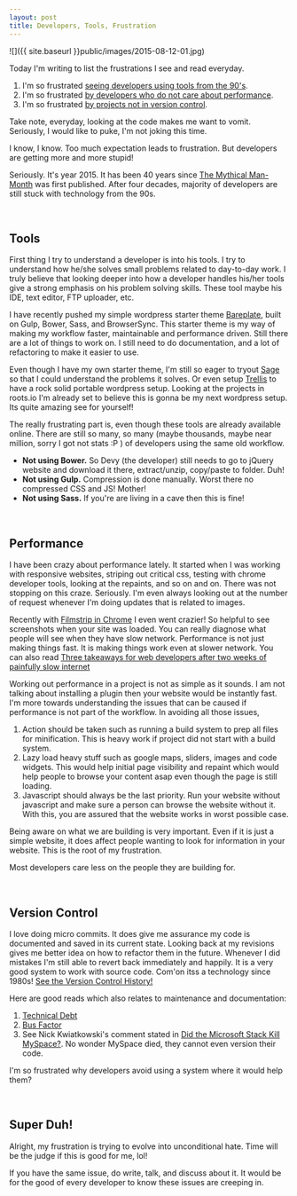 ```yaml
---
layout: post
title: Developers, Tools, Frustration
---
```


![]({{ site.baseurl }}public/images/2015-08-12-01.jpg)

Today I'm writing to list the frustrations I see and read everyday. 

1. I'm so frustrated [seeing developers using tools from the 90's](/blog/developers-tools-frustration/#tools).
2. I'm so frustrated [by developers who do not care about performance](/blog/developers-tools-frustration/#performance).
3. I'm so frustrated [by projects not in version control](/blog/developers-tools-frustration/#version-control). 

Take note, everyday, looking at the code makes me want to vomit. Seriously, I would like to puke, I'm not joking this time. 

I know, I know. Too much expectation leads to frustration. But developers are getting more and more stupid!

<!--more-->

Seriously. It's year 2015. It has been 40 years since [The Mythical Man-Month](http://www.amazon.com/Mythical-Man-Month-Software-Engineering-Anniversary/dp/0201835959) was first published. After four decades, majority of developers are still stuck with technology from the 90s. 

<br/>

<h2 id="tools">Tools</h2>

First thing I try to understand a developer is into his tools. I try to understand how he/she solves small problems related to day-to-day work. I truly believe that looking deeper into how a developer handles his/her tools give a strong emphasis on his problem solving skills. These tool maybe his IDE, text editor, FTP uploader, etc. 

I have recently pushed my simple wordpress starter theme [Bareplate](https://github.com/monnoval/bareplate), built on Gulp, Bower, Sass, and BrowserSync. This starter theme is my way of making my workflow faster, maintainable and performance driven. Still there are a lot of things to work on. I still need to do documentation, and a lot of refactoring to make it easier to use. 

Even though I have my own starter theme, I'm still so eager to tryout [Sage](https://roots.io/sage/) so that I could understand the problems it solves. Or even setup [Trellis](https://roots.io/trellis/) to have a rock solid portable wordpress setup. Looking at the projects in roots.io I'm already set to believe this is gonna be my next wordpress setup. Its quite amazing see for yourself!

The really frustrating part is, even though these tools are already available online. There are still so many, so many (maybe thousands, maybe near million, sorry I got not stats :P ) of developers using the same old workflow. 

- __Not using Bower.__ So Devy (the developer) still needs to go to jQuery website and download it there, extract/unzip, copy/paste to folder. Duh!
- __Not using Gulp.__ Compression is done manually. Worst there no compressed CSS and JS! Mother!
- __Not using Sass.__ If you're are living in a cave then this is fine!


<br/>

<h2 id="performance">Performance</h2>

I have been crazy about performance lately. It started when I was working with responsive websites, striping out critical css, testing with chrome developer tools, looking at the repaints, and so on and on. There was not stopping on this craze. Seriously. I'm even always looking out at the number of request whenever I'm doing updates that is related to images. 

Recently with [Filmstrip in Chrome](https://www.youtube.com/watch?v=tCfF6HI0JKs) I even went crazier! So helpful to see screenshots when your site was loaded. You can really diagnose what people will see when they have slow network. Performance is not just making things fast. It is making things work even at slower network. You can also read [Three takeaways for web developers after two weeks of painfully slow internet](https://medium.com/@zengabor/three-takeaways-for-web-developers-after-two-weeks-of-painfully-slow-internet-9e7f6d47726e)

Working out performance in a project is not as simple as it sounds. I am not talking about installing a plugin then your website would be instantly fast. I'm more towards understanding the issues that can be caused if performance is not part of the workflow. In avoiding all those issues, 

1. Action should be taken such as running a build system to prep all files for minification. This is heavy work if project did not start with a build system. 
2. Lazy load heavy stuff such as google maps, sliders, images and code widgets. This would help initial page visibility and repaint which would help people to browse your content asap even though the page is still loading. 
3. Javascript should always be the last priority. Run your website without javascript and make sure a person can browse the website without it. With this, you are assured that the website works in worst possible case. 


Being aware on what we are building is very important. Even if it is just a simple website, it does affect people wanting to look for information in your website. This is the root of my frustration. 

Most developers care less on the people they are building for. 

<br/>

<h2 id="version-control">Version Control</h2>

I love doing micro commits. It does give me assurance my code is documented and saved in its current state. Looking back at my revisions gives me better idea on how to refactor them in the future. Whenever I did mistakes I'm still able to revert back immediately and happily. It is a very good system to work with source code. Com'on itss a technology since 1980s! [See the Version Control History!](https://www.plasticscm.com/version-control-history.html)

Here are good reads which also relates to maintenance and documentation:

1. [Technical Debt](https://en.wikipedia.org/wiki/Technical_debt)
2. [Bus Factor](https://en.wikipedia.org/wiki/Bus_factor)
3. See Nick Kwiatkowski's comment stated in [Did the Microsoft Stack Kill MySpace?](http://highscalability.com/blog/2011/3/25/did-the-microsoft-stack-kill-myspace.html). No wonder MySpace died, they cannot even version their code.

I'm so frustrated why developers avoid using a system where it would help them?

<br/>

## Super Duh!

Alright, my frustration is trying to evolve into unconditional hate. Time will be the judge if this is good for me, lol! 

If you have the same issue, do write, talk, and discuss about it. It would be for the good of every developer to know these issues are creeping in. 


